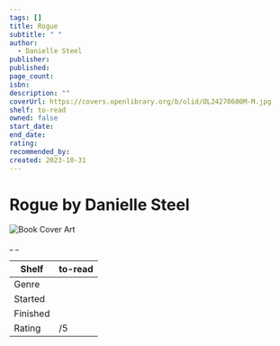 ```yaml
---
tags: []
title: Rogue
subtitle: " "
author:
  - Danielle Steel
publisher:
published:
page_count:
isbn:
description: ""
coverUrl: https://covers.openlibrary.org/b/olid/OL24270600M-M.jpg
shelf: to-read
owned: false
start_date:
end_date:
rating:
recommended_by:
created: 2023-10-31
---
```


# Rogue by Danielle Steel

![Book Cover Art](https://covers.openlibrary.org/b/olid/OL24270600M-M.jpg)

_ _

| Shelf | to-read |
| --- | --- |
| Genre |  |
| Started |  |
| Finished |  |
| Rating | /5 |

